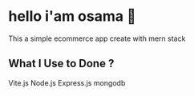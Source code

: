 # hello i'am osama 👋

This a simple ecommerce app create with mern stack


<h2>What I Use to Done ?</h2>
Vite.js
Node.js
Express.js
mongodb











